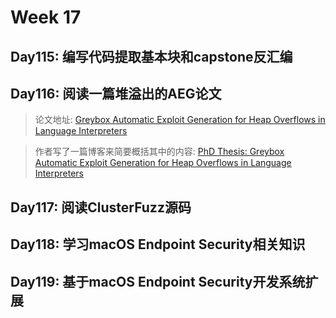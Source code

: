 # Week 17


## Day115: 编写代码提取基本块和capstone反汇编

## Day116: 阅读一篇堆溢出的AEG论文

> 论文地址: [Greybox Automatic Exploit Generation for Heap Overflows in Language Interpreters](https://seanhn.files.wordpress.com/2020/11/heelan_phd_thesis.pdf) 

> 作者写了一篇博客来简要概括其中的内容: [PhD Thesis: Greybox Automatic Exploit Generation for Heap Overflows in Language Interpreters](https://sean.heelan.io/2020/11/18/phd-thesis-greybox-automatic-exploit-generation-for-heap-overflows-in-language-interpreters/)

## Day117: 阅读ClusterFuzz源码

## Day118: 学习macOS Endpoint Security相关知识

## Day119: 基于macOS Endpoint Security开发系统扩展
